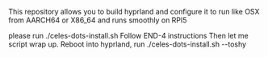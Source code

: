 This repository allows you to build hyprland and configure it to run like OSX from AARCH64 or X86_64 and runs smoothly on RPI5

please run ./celes-dots-install.sh
Follow END-4 instructions
Then let me script wrap up.
Reboot into hyprland,
run ./celes-dots-install.sh --toshy
